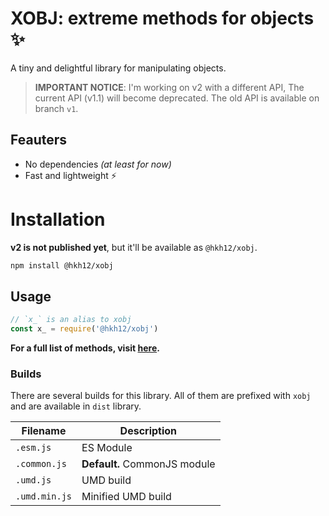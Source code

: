 # XOBJ: extreme methods for objects ✨
A tiny and delightful library for manipulating objects.
> **IMPORTANT NOTICE**: I'm working on v2 with a different API, The current API (v1.1) will become deprecated. The old API is available on branch `v1`.
## Feauters
- No dependencies _(at least for now)_
- Fast and lightweight ⚡️
# Installation
**v2 is not published yet**, but it'll be available as `@hkh12/xobj`.
```sh
npm install @hkh12/xobj
```
## Usage
```js
// `x_` is an alias to xobj
const x_ = require('@hkh12/xobj')
```
**For a full list of methods, visit [here](docs/README.md).**
### Builds
There are several builds for this library. All of  them are prefixed with `xobj` and are available in `dist` library.

| Filename | Description |
| --- | --- |
| `.esm.js` | ES Module |
| `.common.js` | **Default.** CommonJS module |
| `.umd.js` | UMD build |
| `.umd.min.js` | Minified UMD build |